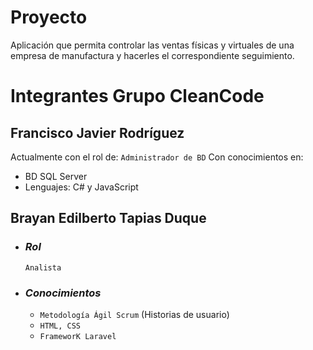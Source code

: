 # **Proyecto**
Aplicación que permita controlar las ventas físicas y virtuales de una empresa de manufactura y hacerles el correspondiente seguimiento.


# **Integrantes Grupo CleanCode**

## Francisco Javier Rodríguez 
Actualmente con el rol de: ```Administrador de BD```
Con conocimientos en:
- BD SQL Server
- Lenguajes: C# y JavaScript

## Brayan Edilberto Tapias Duque

- ### _Rol_
    ```Analista```
- ### _Conocimientos_ 
    - ```Metodología Ágil Scrum``` (Historias de usuario)
    - ```HTML, CSS```
    - ```FrameworK Laravel```